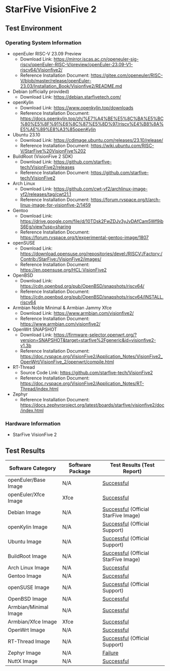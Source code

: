 # StarFive VisionFive 2

## Test Environment

### Operating System Information

- openEuler RISC-V 23.09 Preview
    - Download Link: https://mirror.iscas.ac.cn/openeuler-sig-riscv/openEuler-RISC-V/preview/openEuler-23.09-V1-riscv64/Visionfive2/
    - Reference Installation Document: https://gitee.com/openeuler/RISC-V/blob/master/release/openEuler-23.03/Installation_Book/Visionfive2/README.md
- Debian (officially provided)
    - Download Link: https://debian.starfivetech.com/
- openKylin
    - Download Link: https://www.openkylin.top/downloads
    - Reference Installation Document: https://docs.openkylin.top/zh/%E7%A4%BE%E5%8C%BA%E5%BC%80%E5%8F%91%E6%8C%87%E5%8D%97/riscv%E4%B8%8A%E5%AE%89%E8%A3%85openKylin
- Ubuntu 23.10
    - Download Link: https://cdimage.ubuntu.com/releases/23.10/release/
    - Reference Installation Document: https://wiki.ubuntu.com/RISC-V/StarFive%20VisionFive%202
- BuildRoot (VisionFive 2 SDK)
    - Download Link: https://github.com/starfive-tech/VisionFive2/releases
    - Reference Installation Document: https://github.com/starfive-tech/VisionFive2
- Arch Linux
    - Download Link: https://github.com/cwt-vf2/archlinux-image-vf2/releases/tag/cwt21.1
    - Reference Installation Document: https://forum.rvspace.org/t/arch-linux-image-for-visionfive-2/1459
- Gentoo
    - Download Link: https://drive.google.com/file/d/10TDsk2FwZDJv3yJvDAfCam5Wf9ibS6Eg/view?usp=sharing
    - Reference Installation Document: https://forum.rvspace.org/t/experimental-gentoo-image/1807
- openSUSE
    - Download Link: https://download.opensuse.org/repositories/devel:/RISCV:/Factory:/Contrib:/StarFive:/VisionFive2/images/
    - Reference Installation Document: https://en.opensuse.org/HCL:VisionFive2
- OpenBSD
  - Download Link: https://cdn.openbsd.org/pub/OpenBSD/snapshots/riscv64/
  - Reference Installation Document: https://cdn.openbsd.org/pub/OpenBSD/snapshots/riscv64/INSTALL.riscv64
- Armbian Noble Minimal & Armbian Jammy Xfce
    - Download Link: https://www.armbian.com/visionfive2/
    - Reference Installation Document: https://www.armbian.com/visionfive2/
- OpenWrt SNAPSHOT
    - Download Link: https://firmware-selector.openwrt.org/?version=SNAPSHOT&target=starfive%2Fgeneric&id=visionfive2-v1.3b
    - Reference Installation Document: https://doc.rvspace.org/VisionFive2/Application_Notes/VisionFive2_OpenWrt/VisionFive_2/openwrt/compile.html
- RT-Thread
    - Source Code Link: https://github.com/starfive-tech/VisionFive2
    - Reference Installation Document: https://doc.rvspace.org/VisionFive2/Application_Notes/RT-Thread/index.html
- Zephyr
    - Reference Installation Document: https://docs.zephyrproject.org/latest/boards/starfive/visionfive2/doc/index.html

### Hardware Information

- StarFive VisionFive 2

## Test Results

| Software Category       | Software Package | Test Results (Test Report)             |
|-------------------------|------------------|----------------------------------------|
| openEuler/Base Image    | N/A              | [Successful][oERV]                         |
| openEuler/Xfce Image    | Xfce             | [Successful][oERV]                         |
| Debian Image            | N/A              | [Successful][Debian] (Official StarFive Image)   |
| openKylin Image         | N/A              | [Successful][oK] (Official Support)         |
| Ubuntu Image            | N/A              | [Successful][Ubuntu] (Official Support)     |
| BuildRoot Image         | N/A              | [Successful][BuildRoot] (Official StarFive Image) |
| Arch Linux Image        | N/A              | [Successful][Arch]                         |
| Gentoo Image            | N/A              | [Successful][Gentoo]                       |
| openSUSE Image          | N/A              | [Successful][openSUSE] (Official Support)       |
| OpenBSD Image           | N/A              | [Successful][OpenBSD]                      |
| Armbian/Minimal Image   | N/A              | [Successful][Armbian]                      |
| Armbian/Xfce Image      | Xfce             | [Successful][Armbian]                      |
| OpenWrt Image           | N/A              | [Successful][OpenWrt]                      |
| RT-Thread Image         | N/A              | [Successful][RT-Thread] (Official Support)  |
| Zephyr Image            | N/A              | [Failure][Zephyr]                       |
| NuttX Image             | N/A              | [Successful][NuttX]                        |

[oERV]: ./openEuler/README.md
[Debian]: ./Debian/README.md
[oK]: ./openKylin/README.md
[Ubuntu]: ./Ubuntu/README.md
[BuildRoot]: ./BuildRoot/README.md
[Arch]: ./ArchLinux/README.md
[Gentoo]: ./Gentoo/README.md
[openSUSE]: ./openSUSE/README.md
[OpenBSD]: ./OpenBSD/README.md
[Armbian]: ./Armbian/README.md
[OpenWrt]: ./OpenWRT/README.md
[RT-Thread]: ./RT-Thread/README.md
[Zephyr]: ./Zephyr/README.md
[NuttX]: ./NuttX/README.md
